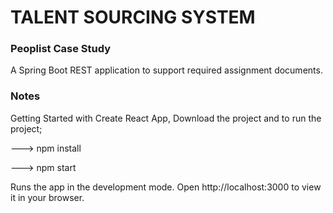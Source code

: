 
# TALENT SOURCING SYSTEM 
<h3>Peoplist Case Study </h3>
A Spring Boot REST application to support required assignment documents.  

<h3>Notes</h3>

Getting Started with Create React App, Download the project and to run the project;

---> npm install
 
---> npm start
 
Runs the app in the development mode.
Open http://localhost:3000 to view it in your browser.

